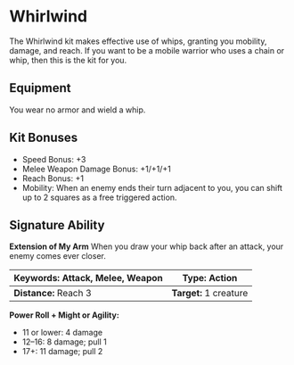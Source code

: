 # Whirlwind

The Whirlwind kit makes effective use of whips, granting you mobility, damage, and reach. If you want to be a mobile warrior who uses a chain or whip, then this is the kit for you.

## Equipment

You wear no armor and wield a whip.

## Kit Bonuses

-   Speed Bonus: +3
-   Melee Weapon Damage Bonus: +1/+1/+1
-   Reach Bonus: +1
-   Mobility: When an enemy ends their turn adjacent to you, you can shift up to 2 squares as a free triggered action.

## Signature Ability

**Extension of My Arm** When you draw your whip back after an attack, your enemy comes ever closer.

| **Keywords:** Attack, Melee, Weapon | **Type:** Action |
| --------------------------------------- | -------------------------------- |
| **Distance:** Reach 3 | **Target:** 1 creature |








**Power Roll + Might or Agility:**

-   11 or lower: 4 damage
-   12–16: 8 damage; pull 1
-   17+: 11 damage; pull 2
